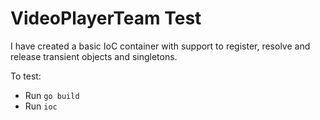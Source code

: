 # VideoPlayerTeam Test

I have created a basic IoC container with support to register, resolve and release transient objects and singletons. 

To test: 

- Run `go build` 
- Run `ioc`
